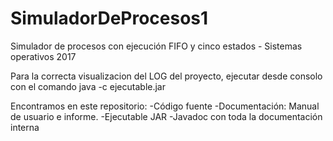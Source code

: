 # SimuladorDeProcesos1
Simulador de procesos con ejecución FIFO y cinco estados - Sistemas operativos 2017

Para la correcta visualizacion del LOG del proyecto, ejecutar desde consolo con el comando java -c ejecutable.jar

Encontramos en este repositorio:
	-Código fuente 
	-Documentación: Manual de usuario e informe.
	-Ejecutable JAR
	-Javadoc con toda la documentación interna